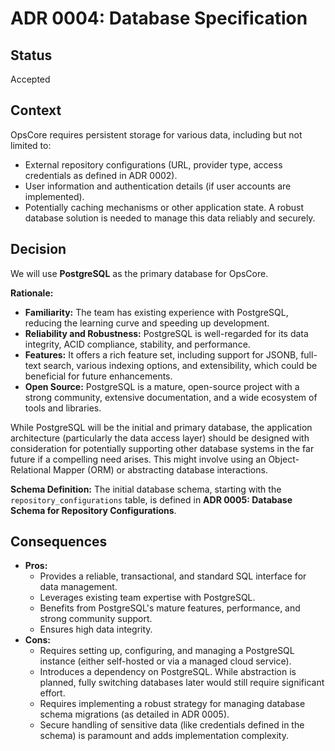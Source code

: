 # ADR 0004: Database Specification

## Status

Accepted

## Context

OpsCore requires persistent storage for various data, including but not limited to:
*   External repository configurations (URL, provider type, access credentials as defined in ADR 0002).
*   User information and authentication details (if user accounts are implemented).
*   Potentially caching mechanisms or other application state.
A robust database solution is needed to manage this data reliably and securely.

## Decision

We will use **PostgreSQL** as the primary database for OpsCore.

**Rationale:**
*   **Familiarity:** The team has existing experience with PostgreSQL, reducing the learning curve and speeding up development.
*   **Reliability and Robustness:** PostgreSQL is well-regarded for its data integrity, ACID compliance, stability, and performance.
*   **Features:** It offers a rich feature set, including support for JSONB, full-text search, various indexing options, and extensibility, which could be beneficial for future enhancements.
*   **Open Source:** PostgreSQL is a mature, open-source project with a strong community, extensive documentation, and a wide ecosystem of tools and libraries.

While PostgreSQL will be the initial and primary database, the application architecture (particularly the data access layer) should be designed with consideration for potentially supporting other database systems in the far future if a compelling need arises. This might involve using an Object-Relational Mapper (ORM) or abstracting database interactions.

**Schema Definition:**
The initial database schema, starting with the `repository_configurations` table, is defined in **ADR 0005: Database Schema for Repository Configurations**.

## Consequences

*   **Pros:**
    *   Provides a reliable, transactional, and standard SQL interface for data management.
    *   Leverages existing team expertise with PostgreSQL.
    *   Benefits from PostgreSQL's mature features, performance, and strong community support.
    *   Ensures high data integrity.
*   **Cons:**
    *   Requires setting up, configuring, and managing a PostgreSQL instance (either self-hosted or via a managed cloud service).
    *   Introduces a dependency on PostgreSQL. While abstraction is planned, fully switching databases later would still require significant effort.
    *   Requires implementing a robust strategy for managing database schema migrations (as detailed in ADR 0005).
    *   Secure handling of sensitive data (like credentials defined in the schema) is paramount and adds implementation complexity.
